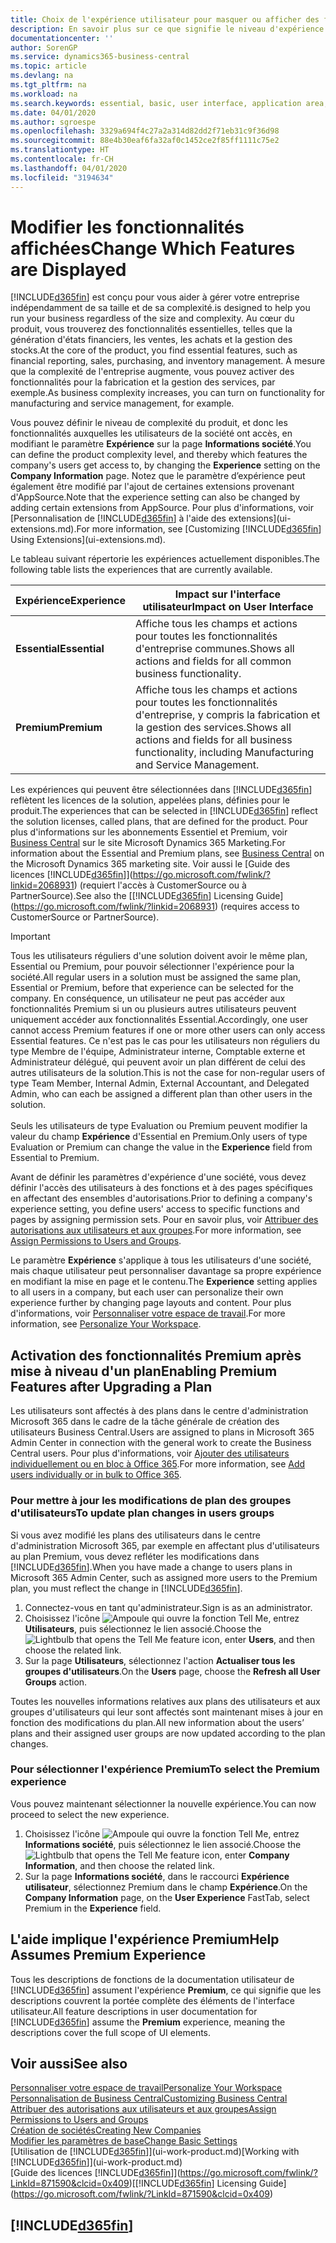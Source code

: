 ```yaml
---
title: Choix de l'expérience utilisateur pour masquer ou afficher des fonctions avancées | Microsoft Docs
description: En savoir plus sur ce que signifie le niveau d'expérience Essentiel et Premium pour l'interface utilisateur, les domaines d'application, et votre société.
documentationcenter: ''
author: SorenGP
ms.service: dynamics365-business-central
ms.topic: article
ms.devlang: na
ms.tgt_pltfrm: na
ms.workload: na
ms.search.keywords: essential, basic, user interface, application area, experience
ms.date: 04/01/2020
ms.author: sgroespe
ms.openlocfilehash: 3329a694f4c27a2a314d82dd2f71eb31c9f36d98
ms.sourcegitcommit: 88e4b30eaf6fa32af0c1452ce2f85ff1111c75e2
ms.translationtype: HT
ms.contentlocale: fr-CH
ms.lasthandoff: 04/01/2020
ms.locfileid: "3194634"
---
```

# <a name="change-which-features-are-displayed"></a><span data-ttu-id="96af2-103">Modifier les fonctionnalités affichées</span><span class="sxs-lookup"><span data-stu-id="96af2-103">Change Which Features are Displayed</span></span>
[!INCLUDE[d365fin](includes/d365fin_md.md)] <span data-ttu-id="96af2-104">est conçu pour vous aider à gérer votre entreprise indépendamment de sa taille et de sa complexité.</span><span class="sxs-lookup"><span data-stu-id="96af2-104">is designed to help you run your business regardless of the size and complexity.</span></span> <span data-ttu-id="96af2-105">Au cœur du produit, vous trouverez des fonctionnalités essentielles, telles que la génération d'états financiers, les ventes, les achats et la gestion des stocks.</span><span class="sxs-lookup"><span data-stu-id="96af2-105">At the core of the product, you find essential features, such as financial reporting, sales, purchasing, and inventory management.</span></span> <span data-ttu-id="96af2-106">À mesure que la complexité de l'entreprise augmente, vous pouvez activer des fonctionnalités pour la fabrication et la gestion des services, par exemple.</span><span class="sxs-lookup"><span data-stu-id="96af2-106">As business complexity increases, you can turn on functionality for manufacturing and service management, for example.</span></span>

<span data-ttu-id="96af2-107">Vous pouvez définir le niveau de complexité du produit, et donc les fonctionnalités auxquelles les utilisateurs de la société ont accès, en modifiant le paramètre **Expérience** sur la page **Informations société**.</span><span class="sxs-lookup"><span data-stu-id="96af2-107">You can define the product complexity level, and thereby which features the company's users get access to, by changing the **Experience** setting on the **Company Information** page.</span></span> <span data-ttu-id="96af2-108">Notez que le paramètre d’expérience peut également être modifié par l'ajout de certaines extensions provenant d'AppSource.</span><span class="sxs-lookup"><span data-stu-id="96af2-108">Note that the experience setting can also be changed by adding certain extensions from AppSource.</span></span> <span data-ttu-id="96af2-109">Pour plus d'informations, voir [Personnalisation de [!INCLUDE[d365fin](includes/d365fin_md.md)] à l'aide des extensions](ui-extensions.md).</span><span class="sxs-lookup"><span data-stu-id="96af2-109">For more information, see [Customizing [!INCLUDE[d365fin](includes/d365fin_md.md)] Using Extensions](ui-extensions.md).</span></span>

<span data-ttu-id="96af2-110">Le tableau suivant répertorie les expériences actuellement disponibles.</span><span class="sxs-lookup"><span data-stu-id="96af2-110">The following table lists the experiences that are currently available.</span></span>

| <span data-ttu-id="96af2-111">Expérience</span><span class="sxs-lookup"><span data-stu-id="96af2-111">Experience</span></span> | <span data-ttu-id="96af2-112">Impact sur l'interface utilisateur</span><span class="sxs-lookup"><span data-stu-id="96af2-112">Impact on User Interface</span></span> |
| --- | --- |
| <span data-ttu-id="96af2-113">**Essential**</span><span class="sxs-lookup"><span data-stu-id="96af2-113">**Essential**</span></span> |<span data-ttu-id="96af2-114">Affiche tous les champs et actions pour toutes les fonctionnalités d'entreprise communes.</span><span class="sxs-lookup"><span data-stu-id="96af2-114">Shows all actions and fields for all common business functionality.</span></span>|
| <span data-ttu-id="96af2-115">**Premium**</span><span class="sxs-lookup"><span data-stu-id="96af2-115">**Premium**</span></span> |<span data-ttu-id="96af2-116">Affiche tous les champs et actions pour toutes les fonctionnalités d'entreprise, y compris la fabrication et la gestion des services.</span><span class="sxs-lookup"><span data-stu-id="96af2-116">Shows all actions and fields for all business functionality, including Manufacturing and Service Management.</span></span>|

<span data-ttu-id="96af2-117">Les expériences qui peuvent être sélectionnées dans [!INCLUDE[d365fin](includes/d365fin_md.md)] reflètent les licences de la solution, appelées plans, définies pour le produit.</span><span class="sxs-lookup"><span data-stu-id="96af2-117">The experiences that can be selected in [!INCLUDE[d365fin](includes/d365fin_md.md)] reflect the solution licenses, called plans, that are defined for the product.</span></span> <span data-ttu-id="96af2-118">Pour plus d'informations sur les abonnements Essentiel et Premium, voir [Business Central](https://go.microsoft.com/fwlink/?linkid=870242) sur le site Microsoft Dynamics 365 Marketing.</span><span class="sxs-lookup"><span data-stu-id="96af2-118">For information about the Essential and Premium plans, see [Business Central](https://go.microsoft.com/fwlink/?linkid=870242) on the Microsoft Dynamics 365 marketing site.</span></span> <span data-ttu-id="96af2-119">Voir aussi le [Guide des licences [!INCLUDE[d365fin](includes/d365fin_md.md)]](https://go.microsoft.com/fwlink/?linkid=2068931) (requiert l'accès à CustomerSource ou à PartnerSource).</span><span class="sxs-lookup"><span data-stu-id="96af2-119">See also the [[!INCLUDE[d365fin](includes/d365fin_md.md)] Licensing Guide](https://go.microsoft.com/fwlink/?linkid=2068931) (requires access to CustomerSource or PartnerSource).</span></span>

> [!IMPORTANT]  
> <span data-ttu-id="96af2-120">Tous les utilisateurs réguliers d'une solution doivent avoir le même plan, Essential ou Premium, pour pouvoir sélectionner l'expérience pour la société.</span><span class="sxs-lookup"><span data-stu-id="96af2-120">All regular users in a solution must be assigned the same plan, Essential or Premium, before that experience can be selected for the company.</span></span> <span data-ttu-id="96af2-121">En conséquence, un utilisateur ne peut pas accéder aux fonctionnalités Premium si un ou plusieurs autres utilisateurs peuvent uniquement accéder aux fonctionnalités Essential.</span><span class="sxs-lookup"><span data-stu-id="96af2-121">Accordingly, one user cannot access Premium features if one or more other users can only access Essential features.</span></span> <span data-ttu-id="96af2-122">Ce n'est pas le cas pour les utilisateurs non réguliers du type Membre de l'équipe, Administrateur interne, Comptable externe et Administrateur délégué, qui peuvent avoir un plan différent de celui des autres utilisateurs de la solution.</span><span class="sxs-lookup"><span data-stu-id="96af2-122">This is not the case for non-regular users of type Team Member, Internal Admin, External Accountant, and Delegated Admin, who can each be assigned a different plan than other users in the solution.</span></span><br /><br /> <span data-ttu-id="96af2-123">Seuls les utilisateurs de type Evaluation ou Premium peuvent modifier la valeur du champ **Expérience** d'Essential en Premium.</span><span class="sxs-lookup"><span data-stu-id="96af2-123">Only users of type Evaluation or Premium can change the value in the **Experience** field from Essential to Premium.</span></span>

<span data-ttu-id="96af2-124">Avant de définir les paramètres d'expérience d'une société, vous devez définir l'accès des utilisateurs à des fonctions et à des pages spécifiques en affectant des ensembles d'autorisations.</span><span class="sxs-lookup"><span data-stu-id="96af2-124">Prior to defining a company's experience setting, you define users' access to specific functions and pages by assigning permission sets.</span></span> <span data-ttu-id="96af2-125">Pour en savoir plus, voir [Attribuer des autorisations aux utilisateurs et aux groupes](ui-define-granular-permissions.md).</span><span class="sxs-lookup"><span data-stu-id="96af2-125">For more information, see [Assign Permissions to Users and Groups](ui-define-granular-permissions.md).</span></span>

<span data-ttu-id="96af2-126">Le paramètre **Expérience** s'applique à tous les utilisateurs d'une société, mais chaque utilisateur peut personnaliser davantage sa propre expérience en modifiant la mise en page et le contenu.</span><span class="sxs-lookup"><span data-stu-id="96af2-126">The **Experience** setting applies to all users in a company, but each user can personalize their own experience further by changing page layouts and content.</span></span> <span data-ttu-id="96af2-127">Pour plus d'informations, voir [Personnaliser votre espace de travail](ui-personalization-user.md).</span><span class="sxs-lookup"><span data-stu-id="96af2-127">For more information, see [Personalize Your Workspace](ui-personalization-user.md).</span></span>

## <a name="enabling-premium-features-after-upgrading-a-plan"></a><span data-ttu-id="96af2-128">Activation des fonctionnalités Premium après mise à niveau d'un plan</span><span class="sxs-lookup"><span data-stu-id="96af2-128">Enabling Premium Features after Upgrading a Plan</span></span>
<span data-ttu-id="96af2-129">Les utilisateurs sont affectés à des plans dans le centre d'administration Microsoft 365 dans le cadre de la tâche générale de création des utilisateurs Business Central.</span><span class="sxs-lookup"><span data-stu-id="96af2-129">Users are assigned to plans in Microsoft 365 Admin Center in connection with the general work to create the Business Central users.</span></span> <span data-ttu-id="96af2-130">Pour plus d'informations, voir [Ajouter des utilisateurs individuellement ou en bloc à Office 365](https://support.office.com/article/Add-users-to-Office-365-for-business-435ccec3-09dd-4587-9ebd-2f3cad6bc2bc).</span><span class="sxs-lookup"><span data-stu-id="96af2-130">For more information, see [Add users individually or in bulk to Office 365](https://support.office.com/article/Add-users-to-Office-365-for-business-435ccec3-09dd-4587-9ebd-2f3cad6bc2bc).</span></span>

### <a name="to-update-plan-changes-in-users-groups"></a><span data-ttu-id="96af2-131">Pour mettre à jour les modifications de plan des groupes d'utilisateurs</span><span class="sxs-lookup"><span data-stu-id="96af2-131">To update plan changes in users groups</span></span>
<span data-ttu-id="96af2-132">Si vous avez modifié les plans des utilisateurs dans le centre d'administration Microsoft 365, par exemple en affectant plus d'utilisateurs au plan Premium, vous devez refléter les modifications dans [!INCLUDE[d365fin](includes/d365fin_md.md)].</span><span class="sxs-lookup"><span data-stu-id="96af2-132">When you have made a change to users plans in Microsoft 365 Admin Center, such as assigned more users to the Premium plan, you must reflect the change in [!INCLUDE[d365fin](includes/d365fin_md.md)].</span></span>

1. <span data-ttu-id="96af2-133">Connectez-vous en tant qu'administrateur.</span><span class="sxs-lookup"><span data-stu-id="96af2-133">Sign is as an administrator.</span></span>
2. <span data-ttu-id="96af2-134">Choisissez l'icône ![Ampoule qui ouvre la fonction Tell Me](media/ui-search/search_small.png "Dites-moi ce que vous voulez faire"), entrez **Utilisateurs**, puis sélectionnez le lien associé.</span><span class="sxs-lookup"><span data-stu-id="96af2-134">Choose the ![Lightbulb that opens the Tell Me feature](media/ui-search/search_small.png "Tell me what you want to do") icon, enter **Users**, and then choose the related link.</span></span>
3. <span data-ttu-id="96af2-135">Sur la page **Utilisateurs**, sélectionnez l'action **Actualiser tous les groupes d'utilisateurs**.</span><span class="sxs-lookup"><span data-stu-id="96af2-135">On the **Users** page, choose the **Refresh all User Groups** action.</span></span>

<span data-ttu-id="96af2-136">Toutes les nouvelles informations relatives aux plans des utilisateurs et aux groupes d'utilisateurs qui leur sont affectés sont maintenant mises à jour en fonction des modifications du plan.</span><span class="sxs-lookup"><span data-stu-id="96af2-136">All new information about the users’ plans and their assigned user groups are now updated according to the plan changes.</span></span>

### <a name="to-select-the-premium-experience"></a><span data-ttu-id="96af2-137">Pour sélectionner l'expérience Premium</span><span class="sxs-lookup"><span data-stu-id="96af2-137">To select the Premium experience</span></span>
<span data-ttu-id="96af2-138">Vous pouvez maintenant sélectionner la nouvelle expérience.</span><span class="sxs-lookup"><span data-stu-id="96af2-138">You can now proceed to select the new experience.</span></span>
1. <span data-ttu-id="96af2-139">Choisissez l'icône ![Ampoule qui ouvre la fonction Tell Me](media/ui-search/search_small.png "Dites-moi ce que vous voulez faire"), entrez **Informations société**, puis sélectionnez le lien associé.</span><span class="sxs-lookup"><span data-stu-id="96af2-139">Choose the ![Lightbulb that opens the Tell Me feature](media/ui-search/search_small.png "Tell me what you want to do") icon, enter **Company Information**, and then choose the related link.</span></span>
2. <span data-ttu-id="96af2-140">Sur la page **Informations société**, dans le raccourci **Expérience utilisateur**, sélectionnez Premium dans le champ **Expérience**.</span><span class="sxs-lookup"><span data-stu-id="96af2-140">On the **Company Information** page, on the **User Experience** FastTab, select Premium  in the **Experience** field.</span></span>

## <a name="help-assumes-premium-experience"></a><span data-ttu-id="96af2-141">L'aide implique l'expérience Premium</span><span class="sxs-lookup"><span data-stu-id="96af2-141">Help Assumes Premium Experience</span></span>
<span data-ttu-id="96af2-142">Tous les descriptions de fonctions de la documentation utilisateur de [!INCLUDE[d365fin](includes/d365fin_md.md)] assument l'expérience **Premium**, ce qui signifie que les descriptions couvrent la portée complète des éléments de l'interface utilisateur.</span><span class="sxs-lookup"><span data-stu-id="96af2-142">All feature descriptions in user documentation for [!INCLUDE[d365fin](includes/d365fin_md.md)] assume the **Premium** experience, meaning the descriptions cover the full scope of UI elements.</span></span>

## <a name="see-also"></a><span data-ttu-id="96af2-143">Voir aussi</span><span class="sxs-lookup"><span data-stu-id="96af2-143">See also</span></span>
[<span data-ttu-id="96af2-144">Personnaliser votre espace de travail</span><span class="sxs-lookup"><span data-stu-id="96af2-144">Personalize Your Workspace</span></span>](ui-personalization-user.md)  
[<span data-ttu-id="96af2-145">Personnalisation de Business Central</span><span class="sxs-lookup"><span data-stu-id="96af2-145">Customizing Business Central</span></span>](ui-customizing-overview.md)  
[<span data-ttu-id="96af2-146">Attribuer des autorisations aux utilisateurs et aux groupes</span><span class="sxs-lookup"><span data-stu-id="96af2-146">Assign Permissions to Users and Groups</span></span>](ui-define-granular-permissions.md)  
[<span data-ttu-id="96af2-147">Création de sociétés</span><span class="sxs-lookup"><span data-stu-id="96af2-147">Creating New Companies</span></span>](about-new-company.md)  
[<span data-ttu-id="96af2-148">Modifier les paramètres de base</span><span class="sxs-lookup"><span data-stu-id="96af2-148">Change Basic Settings</span></span>](ui-change-basic-settings.md)  
<span data-ttu-id="96af2-149">[Utilisation de [!INCLUDE[d365fin](includes/d365fin_md.md)]](ui-work-product.md)</span><span class="sxs-lookup"><span data-stu-id="96af2-149">[Working with [!INCLUDE[d365fin](includes/d365fin_md.md)]](ui-work-product.md)</span></span>  
<span data-ttu-id="96af2-150">[Guide des licences [!INCLUDE[d365fin](includes/d365fin_md.md)]](https://go.microsoft.com/fwlink/?LinkId=871590&clcid=0x409)</span><span class="sxs-lookup"><span data-stu-id="96af2-150">[[!INCLUDE[d365fin](includes/d365fin_md.md)] Licensing Guide](https://go.microsoft.com/fwlink/?LinkId=871590&clcid=0x409)</span></span>

## [!INCLUDE[d365fin](includes/free_trial_md.md)]  
